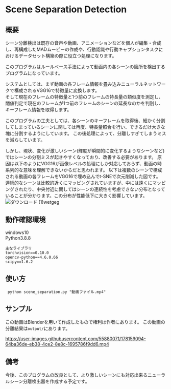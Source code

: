 # Scene Separation Detection
## 概要


シーン分離検出は既存の音声や動画、アニメーションなどを個人が編集・合成し、再構成したMADムービーの作成や、行動認識や行動キャプションタスクにおけるデータセット構築の際に役立つ処理になります。

このプログラムはルールベース手法によって動画内の各シーンの箇所を検出するプログラムになっています。

システムとしては、まず動画の各フレーム情報を畳み込みニューラルネットワークで構成されるVGG16で特徴量に変換します。\
そして現在のフレームの特徴量と1つ前のフレームの特長量の類似度を測定し、閾値判定で現在のフレームが1つ前のフレームのシーンの延長なのかを判別し、キーフレーム情報を取得します。

このプログラムの工夫としては、各シーンのキーフレームを取得後、細かく分割してしまっているシーンに関しては再度、特長量照合を行い、できるだけ大きな塊に分割するようにしています。
この後処理によって、分離しすぎてしまうミスを減らしています。

しかし、現状、変化が激しいシーン(輝度が瞬間的に変化するようなシーンなど)ではシーンの分割ミスが起きやすくなっており、改善する必要があります。
原因は以下のようにVGG16が画像レベルの処理にしか対応しておらず、動画の時系列的な意味を理解できないからだと思われます。
以下は複数のシーンで構成される動画の各フレームをVGG16で埋め込んでt-SNEで次元削減した図です。
連続的なシーンは比較的近くにマッピングされていますが、中には遠くにマッピングされたり、中央付近に関してはシーンの連続性を考慮できない分布となっていることが分かります。この分布が性能低下に大きく影響しています。
![ダウンロード (1)wetgeg](https://user-images.githubusercontent.com/55880071/185231788-4549ef4b-0800-4c8d-8222-dc94b8926b03.png)

## 動作確認環境
windows10\
Python3.8.8
```
主なライブラリ
torchvision==0.10.0
opencv-python==4.6.0.66
scipy==1.6.2
```
## 使い方
``` python scene_separation.py "動画ファイル.mp4"```

## サンプル
この動画はBlenderを用いて作成したもので権利は作者にあります。
この動画の分離結果は`output/`にあります。

https://user-images.githubusercontent.com/55880071/178159094-64ba36de-eb38-4ce2-8e8c-1695786f9dd6.mp4

## 備考


今後、このプログラムの改良として、より激しいシーンにも対応出来るニューラルシーン分離検出器を作成する予定です。


